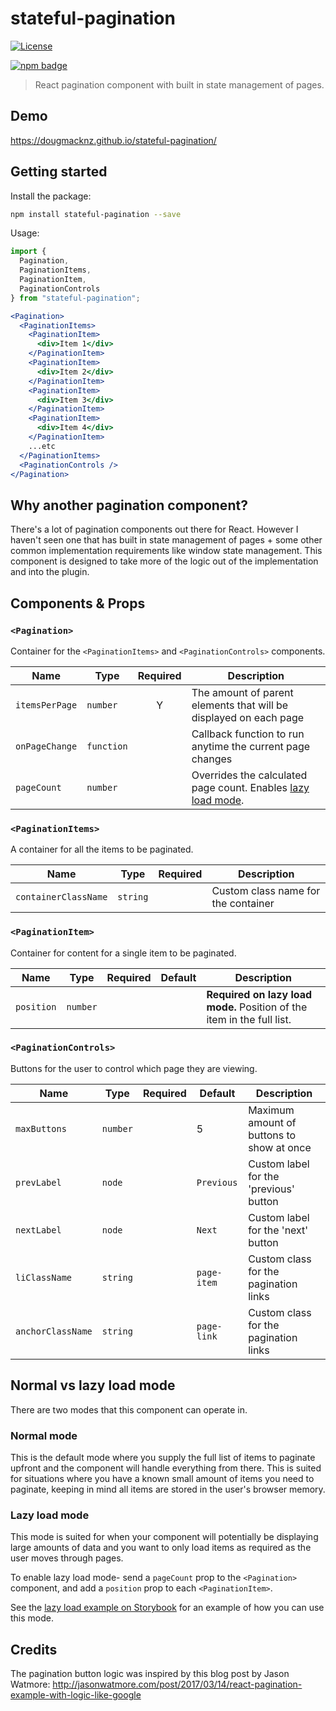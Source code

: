 # stateful-pagination

[![License][license-image]][license-url]

[![npm badge][npm-badge-png]][package-url]

> React pagination component with built in state management of pages.

## Demo

https://dougmacknz.github.io/stateful-pagination/

## Getting started

Install the package:

```bash
npm install stateful-pagination --save
```

Usage:

```jsx
import {
  Pagination,
  PaginationItems,
  PaginationItem,
  PaginationControls
} from "stateful-pagination";
```

```jsx
<Pagination>
  <PaginationItems>
    <PaginationItem>
      <div>Item 1</div>
    </PaginationItem>
    <PaginationItem>
      <div>Item 2</div>
    </PaginationItem>
    <PaginationItem>
      <div>Item 3</div>
    </PaginationItem>
    <PaginationItem>
      <div>Item 4</div>
    </PaginationItem>
    ...etc
  </PaginationItems>
  <PaginationControls />
</Pagination>
```

## Why another pagination component?

There's a lot of pagination components out there for React. However I haven't seen one that has built in state management of pages + some other common implementation requirements like window state management. This component is designed to take more of the logic out of the implementation and into the plugin.

## Components & Props

### `<Pagination>`

Container for the `<PaginationItems>` and `<PaginationControls>` components.

| Name           | Type       | Required | Description                                                                               |
| -------------- | ---------- | :------: | ----------------------------------------------------------------------------------------- |
| `itemsPerPage` | `number`   |    Y     | The amount of parent elements that will be displayed on each page                         |
| `onPageChange` | `function` |          | Callback function to run anytime the current page changes                                 |
| `pageCount`    | `number`   |          | Overrides the calculated page count. Enables [lazy load mode](#normal-vs-lazy-load-mode). |

### `<PaginationItems>`

A container for all the items to be paginated.

| Name                 | Type     | Required | Description                         |
| -------------------- | -------- | :------: | ----------------------------------- |
| `containerClassName` | `string` |          | Custom class name for the container |

### `<PaginationItem>`

Container for content for a single item to be paginated.

| Name       | Type     | Required | Default | Description                                                            |
| ---------- | -------- | :------: | ------- | ---------------------------------------------------------------------- |
| `position` | `number` |          |         | **Required on lazy load mode.** Position of the item in the full list. |

### `<PaginationControls>`

Buttons for the user to control which page they are viewing.

| Name              | Type     | Required | Default     | Description                               |
| ----------------- | -------- | :------: | ----------- | ----------------------------------------- |
| `maxButtons`      | `number` |          | 5           | Maximum amount of buttons to show at once |
| `prevLabel`       | `node`   |          | `Previous`  | Custom label for the 'previous' button    |
| `nextLabel`       | `node`   |          | `Next`      | Custom label for the 'next' button        |
| `liClassName`     | `string` |          | `page-item` | Custom class for the pagination links     |
| `anchorClassName` | `string` |          | `page-link` | Custom class for the pagination links     |

## Normal vs lazy load mode

There are two modes that this component can operate in.

### Normal mode

This is the default mode where you supply the full list of items to paginate upfront and the component will handle everything from there. This is suited for situations where you have a known small amount of items you need to paginate, keeping in mind all items are stored in the user's browser memory.

### Lazy load mode

This mode is suited for when your component will potentially be displaying large amounts of data and you want to only load items as required as the user moves through pages.

To enable lazy load mode- send a `pageCount` prop to the `<Pagination>` component, and add a `position` prop to each `<PaginationItem>`.

See the [lazy load example on Storybook](https://dougmacknz.github.io/stateful-pagination/?path=/story/pagination--lazy-load) for an example of how you can use this mode.

## Credits

The pagination button logic was inspired by this blog post by Jason Watmore:
http://jasonwatmore.com/post/2017/03/14/react-pagination-example-with-logic-like-google

[package-url]: https://npmjs.org/package/stateful-pagination
[npm-badge-png]: https://nodei.co/npm/stateful-pagination.png?downloads=true&stars=true
[license-image]: http://img.shields.io/npm/l/stateful-pagination.svg
[license-url]: LICENSE
